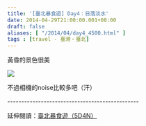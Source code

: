 ```yaml
---
title: '[臺北暴食遊] Day4：日落淡水'
date: 2014-04-29T21:00:00.001+08:00
draft: false
aliases: [ "/2014/04/day4_4500.html" ]
tags : [travel - 臺灣・臺北]
---
```


黃昏的景色很美  

![](/images/taipei4d.jpg)

不過相機的noise比較多吧（汗）  
  
\-----------------------------------------------  
  
延伸閱讀：[臺北暴食遊（5D4N）](https://hidie.net/taipei5d4n/)
